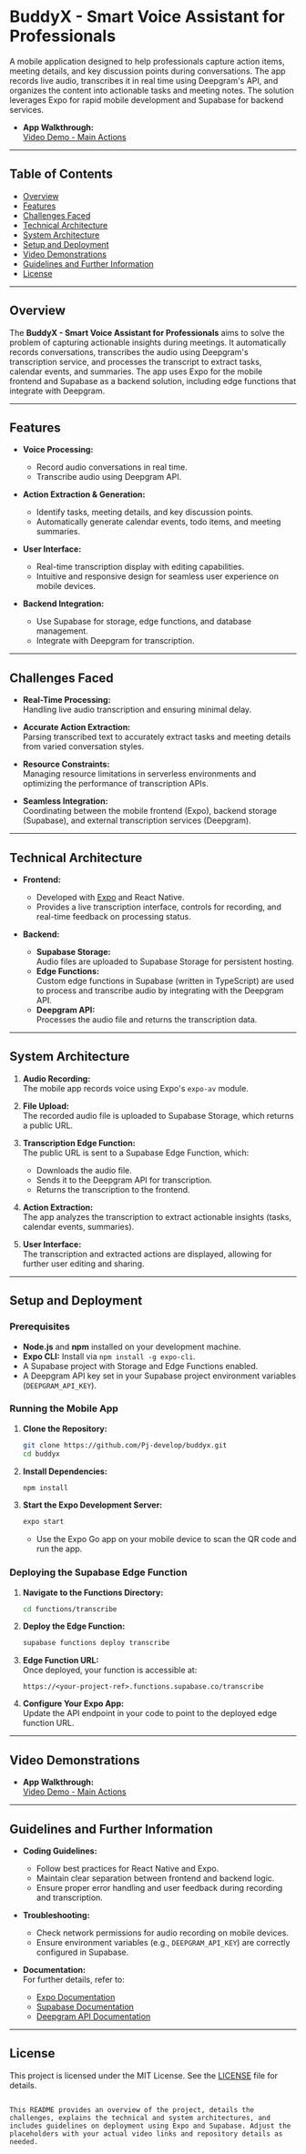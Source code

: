 # BuddyX - Smart Voice Assistant for Professionals

A mobile application designed to help professionals capture action items, meeting details, and key discussion points during conversations. The app records live audio, transcribes it in real time using Deepgram's API, and organizes the content into actionable tasks and meeting notes. The solution leverages Expo for rapid mobile development and Supabase for backend services.

- **App Walkthrough:**  
  [Video Demo - Main Actions](https://youtu.be/LLvJLa591pw)

---

## Table of Contents

- [Overview](#overview)
- [Features](#features)
- [Challenges Faced](#challenges-faced)
- [Technical Architecture](#technical-architecture)
- [System Architecture](#system-architecture)
- [Setup and Deployment](#setup-and-deployment)
- [Video Demonstrations](#video-demonstrations)
- [Guidelines and Further Information](#guidelines-and-further-information)
- [License](#license)

---

## Overview

The **BuddyX - Smart Voice Assistant for Professionals** aims to solve the problem of capturing actionable insights during meetings. It automatically records conversations, transcribes the audio using Deepgram's transcription service, and processes the transcript to extract tasks, calendar events, and summaries. The app uses Expo for the mobile frontend and Supabase as a backend solution, including edge functions that integrate with Deepgram.

---

## Features

- **Voice Processing:**  
  - Record audio conversations in real time.
  - Transcribe audio using Deepgram API.

- **Action Extraction & Generation:**  
  - Identify tasks, meeting details, and key discussion points.
  - Automatically generate calendar events, todo items, and meeting summaries.

- **User Interface:**  
  - Real-time transcription display with editing capabilities.
  - Intuitive and responsive design for seamless user experience on mobile devices.

- **Backend Integration:**  
  - Use Supabase for storage, edge functions, and database management.
  - Integrate with Deepgram for transcription.

---

## Challenges Faced

- **Real-Time Processing:**  
  Handling live audio transcription and ensuring minimal delay.

- **Accurate Action Extraction:**  
  Parsing transcribed text to accurately extract tasks and meeting details from varied conversation styles.

- **Resource Constraints:**  
  Managing resource limitations in serverless environments and optimizing the performance of transcription APIs.

- **Seamless Integration:**  
  Coordinating between the mobile frontend (Expo), backend storage (Supabase), and external transcription services (Deepgram).

---

## Technical Architecture

- **Frontend:**  
  - Developed with [Expo](https://expo.dev/) and React Native.
  - Provides a live transcription interface, controls for recording, and real-time feedback on processing status.

- **Backend:**  
  - **Supabase Storage:**  
    Audio files are uploaded to Supabase Storage for persistent hosting.
  - **Edge Functions:**  
    Custom edge functions in Supabase (written in TypeScript) are used to process and transcribe audio by integrating with the Deepgram API.
  - **Deepgram API:**  
    Processes the audio file and returns the transcription data.

---

## System Architecture

1. **Audio Recording:**  
   The mobile app records voice using Expo's `expo-av` module.

2. **File Upload:**  
   The recorded audio file is uploaded to Supabase Storage, which returns a public URL.

3. **Transcription Edge Function:**  
   The public URL is sent to a Supabase Edge Function, which:
   - Downloads the audio file.
   - Sends it to the Deepgram API for transcription.
   - Returns the transcription to the frontend.

4. **Action Extraction:**  
   The app analyzes the transcription to extract actionable insights (tasks, calendar events, summaries).

5. **User Interface:**  
   The transcription and extracted actions are displayed, allowing for further user editing and sharing.

---

## Setup and Deployment

### Prerequisites

- **Node.js** and **npm** installed on your development machine.
- **Expo CLI:** Install via `npm install -g expo-cli`.
- A Supabase project with Storage and Edge Functions enabled.
- A Deepgram API key set in your Supabase project environment variables (`DEEPGRAM_API_KEY`).

### Running the Mobile App

1. **Clone the Repository:**
   ```bash
   git clone https://github.com/Pj-develop/buddyx.git
   cd buddyx
   ```

2. **Install Dependencies:**
   ```bash
   npm install
   ```

3. **Start the Expo Development Server:**
   ```bash
   expo start
   ```
   - Use the Expo Go app on your mobile device to scan the QR code and run the app.

### Deploying the Supabase Edge Function

1. **Navigate to the Functions Directory:**
   ```bash
   cd functions/transcribe
   ```

2. **Deploy the Edge Function:**
   ```bash
   supabase functions deploy transcribe
   ```

3. **Edge Function URL:**  
   Once deployed, your function is accessible at:
   ```
   https://<your-project-ref>.functions.supabase.co/transcribe
   ```

4. **Configure Your Expo App:**  
   Update the API endpoint in your code to point to the deployed edge function URL.

---

## Video Demonstrations

- **App Walkthrough:**  
  [Video Demo - Main Actions](https://youtu.be/LLvJLa591pw)


---

## Guidelines and Further Information

- **Coding Guidelines:**  
  - Follow best practices for React Native and Expo.
  - Maintain clear separation between frontend and backend logic.
  - Ensure proper error handling and user feedback during recording and transcription.

- **Troubleshooting:**  
  - Check network permissions for audio recording on mobile devices.
  - Ensure environment variables (e.g., `DEEPGRAM_API_KEY`) are correctly configured in Supabase.

- **Documentation:**  
  For further details, refer to:
  - [Expo Documentation](https://docs.expo.dev/)
  - [Supabase Documentation](https://supabase.com/docs)
  - [Deepgram API Documentation](https://developers.deepgram.com/)

---

## License

This project is licensed under the MIT License. See the [LICENSE](LICENSE) file for details.
```

This README provides an overview of the project, details the challenges, explains the technical and system architectures, and includes guidelines on deployment using Expo and Supabase. Adjust the placeholders with your actual video links and repository details as needed.